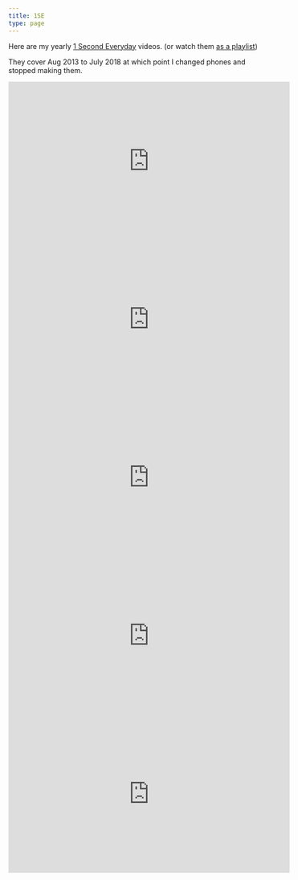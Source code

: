```yaml
---
title: 1SE
type: page
---
```


Here are my yearly [1 Second Everyday](https://1se.co/) videos. (or watch them [as a playlist](https://www.youtube.com/watch?v=GMICuq_G1y8&list=PLg8-xft5PA56HRCV5b_py97nvI7DidnFV))

They cover Aug 2013 to July 2018 at which point I changed phones and stopped making them.

<iframe width="560" height="315" src="https://www.youtube.com/embed/GMICuq_G1y8" frameborder="0" allowfullscreen></iframe>

<iframe width="560" height="315" src="https://www.youtube.com/embed/svhiPx2Uhj8" frameborder="0" allowfullscreen></iframe>

<iframe width="560" height="315" src="https://www.youtube.com/embed/TkrMtt5qAqA" frameborder="0" allowfullscreen></iframe>

<iframe width="560" height="315" src="https://www.youtube.com/embed/SnRo5uYOpSk" frameborder="0" allowfullscreen></iframe>

<iframe width="560" height="315" src="https://www.youtube.com/embed/2YRf769i2Q8" frameborder="0" allowfullscreen></iframe>

